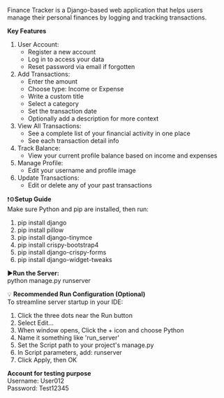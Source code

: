 Finance Tracker is a Django-based web application that helps users manage their personal finances by logging and tracking transactions.

**Key Features**
1. User Account:
   - Register a new account
   - Log in to access your data
   - Reset password via email if forgotten
2. Add Transactions:
   - Enter the amount
   - Choose type: Income or Expense
   - Write a custom title
   - Select a category
   - Set the transaction date
   - Optionally add a description for more context
3. View All Transactions:
   - See a complete list of your financial activity in one place
   - See each transaction detail info
4. Track Balance:
   - View your current profile balance based on income and expenses
5. Manage Profile:
   - Edit your username and profile image
6. Update Transactions:
   - Edit or delete any of your past transactions

❗️⚙️**Setup Guide**  
Make sure Python and pip are installed, then run:
1. pip install django
2. pip install pillow
3. pip install django-tinymce
4. pip install crispy-bootstrap4
5. pip install django-crispy-forms
6. pip install django-widget-tweaks

▶️**Run the Server:**  
python manage.py runserver

💡 **Recommended Run Configuration (Optional)**  
To streamline server startup in your IDE:
1. Click the three dots near the Run button
2. Select Edit...
3. When window opens, Click the + icon and choose Python
4. Name it something like 'run_server'
5. Set the Script path to your project's manage.py
6. In Script parameters, add: runserver
7. Click Apply, then OK

**Account for testing purpose**  
Username: User012  
Password: Test12345
